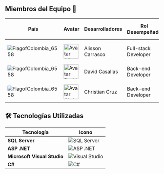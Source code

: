 ## Miembros del Equipo 👥

|País| Avatar| Desarrolladores| Rol Desempeñado| GitHub & LinkedIn|
| ---------- | ---------- | ---------- | ---------- | ---------- |
|          |
![FlagofColombia_6558](https://github.com/user-attachments/assets/1b0d07e4-d6e6-4304-aab2-11c189f9a00f) | <img width="48" height="48" src="https://avatars.githubusercontent.com/u/186650034?v=4" alt="Avatar Alisson Carrasco" /> | Alisson Carrasco| Full-stack Developer| [![Github](https://github.com/user-attachments/assets/6eacb3b5-0962-4836-9a3b-ba5d57270b09)](https://github.com/AlissonC22) [![Linkedin](https://github.com/user-attachments/assets/17a08fbe-e482-417a-b6d5-518aaea1d32f)](.....)| 
![FlagofColombia_6558](https://github.com/user-attachments/assets/1b0d07e4-d6e6-4304-aab2-11c189f9a00f)| <img width="48" height="48" src="https://avatars.githubusercontent.com/u/84252258?v=4" alt="Avatar David Casallas" /> |David Casallas|Back-end Developer| [![Github](https://github.com/user-attachments/assets/6eacb3b5-0962-4836-9a3b-ba5d57270b09)](https://github.com/david0-012) [![Linkedin](https://github.com/user-attachments/assets/17a08fbe-e482-417a-b6d5-518aaea1d32f)](https://www.linkedin.com/in/david-casallasp)         |  
![FlagofColombia_6558](https://github.com/user-attachments/assets/1b0d07e4-d6e6-4304-aab2-11c189f9a00f)| <img width="48" height="48" src="https://media.licdn.com/dms/image/v2/D4E03AQELI6pcAmWyRw/profile-displayphoto-shrink_400_400/B4EZViX0jeGYAo-/0/1741112167600?e=1758758400&v=beta&t=4RqCktiPoCkmpHj1N_-2_nwbBUgoGMThvDArM70IkJ0" alt="Avatar Christian Cruz" /> |Christian Cruz|Back-end Developer| [![Github](https://github.com/user-attachments/assets/6eacb3b5-0962-4836-9a3b-ba5d57270b09)](https://github.com/FelipeCruzfc) [![Linkedin](https://github.com/user-attachments/assets/17a08fbe-e482-417a-b6d5-518aaea1d32f)](https://www.linkedin.com/in/felipe-cruz-351115213/)         |  
## 🛠️ Tecnologías Utilizadas  
| Tecnología | Icono |
|------------|-------|
| **SQL Server** | ![SQL Server](https://cdn.jsdelivr.net/gh/devicons/devicon/icons/microsoftsqlserver/microsoftsqlserver-plain.svg) |
| **ASP .NET** | ![ASP .NET](https://cdn.jsdelivr.net/gh/devicons/devicon/icons/dot-net/dot-net-plain-wordmark.svg) |
| **Microsoft Visual Studio** | ![Visual Studio](https://cdn.jsdelivr.net/gh/devicons/devicon/icons/visualstudio/visualstudio-plain.svg) |
| **C#** | ![C#](https://cdn.jsdelivr.net/gh/devicons/devicon/icons/csharp/csharp-original.svg) |
